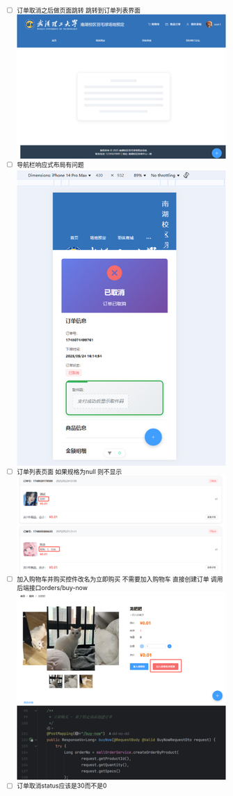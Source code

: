 - [ ] 订单取消之后做页面跳转 跳转到订单列表界面
![alt text](image.png)
- [ ] 导航栏响应式布局有问题
![alt text](image-1.png)
- [ ] 订单列表页面 如果规格为null 则不显示
![alt text](image-2.png)
- [ ] 加入购物车并购买控件改名为立即购买
不需要加入购物车 直接创建订单
调用后端接口orders/buy-now
![alt text](image-3.png)
![alt text](image-4.png)
- [ ] 订单取消status应该是30而不是0